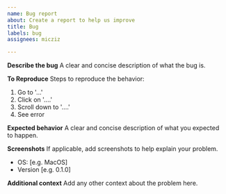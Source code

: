 ```yaml
---
name: Bug report
about: Create a report to help us improve
title: Bug
labels: bug
assignees: micziz

---
```


**Describe the bug**
A clear and concise description of what the bug is.

**To Reproduce**
Steps to reproduce the behavior:
1. Go to '...'
2. Click on '....'
3. Scroll down to '....'
4. See error

**Expected behavior**
A clear and concise description of what you expected to happen.

**Screenshots**
If applicable, add screenshots to help explain your problem.

 - OS: [e.g. MacOS]
 - Version [e.g. 0.1.0]

**Additional context**
Add any other context about the problem here.
